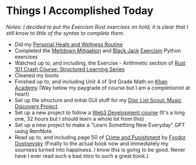 # Things I Accomplished Today

_Notes: I decided to put the Exercism Rust exercises on hold; it is clear that I still know to little of the syntax to complete them._

- Did my [Personal Healh and Wellness Routine](../../routines/2024/personal-health-and-wellness-routine/personal-health-and-wellness-routine-2024-week-1.md)
- Completed the [Meltdown Mitigation](https://exercism.org/tracks/python/exercises/meltdown-mitigation) and [Black Jack](https://exercism.org/tracks/python/exercises/black-jack) [Exercism](https://exercism.org) Python exercises
- Watched up to, and including, the Exercise - Arithmetic section of [Rust 101 Crash Course: Structured Learning Series](https://www.youtube.com/watch?v=lzKeecy4OmQ)
- Cleaned my boots
- Finished up to, and including Unit 4 of 3rd Grade Math on [Khan Academy](https://www.khanacademy.org) (Way below my paygrade of course but I am a completionist at heart)
- Set up file structure and initial GUI stuff for my [Disc List Scout: Music Discovery Project](https://github.com/evorhard/Disc-List-Scout--Music-Discovery).
- Set up a new project to follow a [Web3 Development course](https://www.youtube.com/watch?v=gyMwXuJrbJQ) (It's a long one, 32 hours but I should learn a whole lot from this)
- Set up a new project to make a "Learn Something New Everyday" GPT using RemNote.
- Read up to, and including page 50 of [Crime and Punishment](https://www.goodreads.com/book/show/7144.Crime_and_Punishment) by [Fyodor Dostoevsky](https://www.goodreads.com/author/show/3137322.Fyodor_Dostoevsky) (Finally to the actual book now and immediately my sourness turned into happiness. I know this is going to be good. Never have I ever read such a bad intro to such a great book.)
